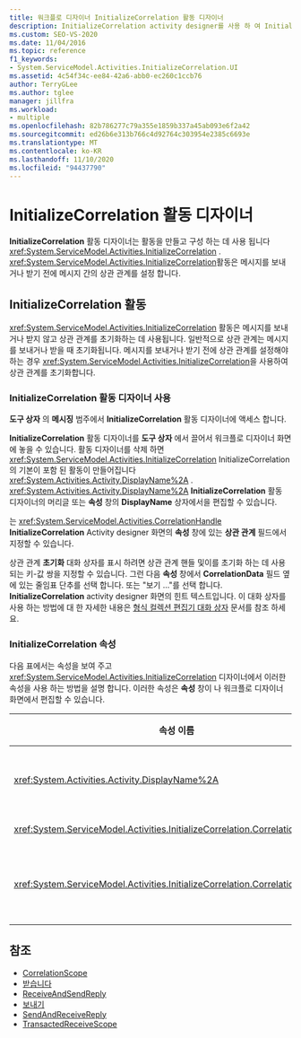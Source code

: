 ```yaml
---
title: 워크플로 디자이너 InitializeCorrelation 활동 디자이너
description: InitializeCorrelation activity designer를 사용 하 여 InitializeCorrelation 활동을 만들고 구성 하는 방법에 대해 알아봅니다.
ms.custom: SEO-VS-2020
ms.date: 11/04/2016
ms.topic: reference
f1_keywords:
- System.ServiceModel.Activities.InitializeCorrelation.UI
ms.assetid: 4c54f34c-ee84-42a6-abb0-ec260c1ccb76
author: TerryGLee
ms.author: tglee
manager: jillfra
ms.workload:
- multiple
ms.openlocfilehash: 82b786277c79a355e1859b337a45ab093e6f2a42
ms.sourcegitcommit: ed26b6e313b766c4d92764c303954e2385c6693e
ms.translationtype: MT
ms.contentlocale: ko-KR
ms.lasthandoff: 11/10/2020
ms.locfileid: "94437790"
---
```

# <a name="initializecorrelation-activity-designer"></a>InitializeCorrelation 활동 디자이너

**InitializeCorrelation** 활동 디자이너는 활동을 만들고 구성 하는 데 사용 됩니다 <xref:System.ServiceModel.Activities.InitializeCorrelation> . <xref:System.ServiceModel.Activities.InitializeCorrelation>활동은 메시지를 보내거나 받기 전에 메시지 간의 상관 관계를 설정 합니다.

## <a name="the-initializecorrelation-activity"></a>InitializeCorrelation 활동

<xref:System.ServiceModel.Activities.InitializeCorrelation> 활동은 메시지를 보내거나 받지 않고 상관 관계를 초기화하는 데 사용됩니다. 일반적으로 상관 관계는 메시지를 보내거나 받을 때 초기화됩니다. 메시지를 보내거나 받기 전에 상관 관계를 설정해야 하는 경우 <xref:System.ServiceModel.Activities.InitializeCorrelation>을 사용하여 상관 관계를 초기화합니다.

### <a name="using-the-initializecorrelation-activity-designer"></a>InitializeCorrelation 활동 디자이너 사용

**도구 상자** 의 **메시징** 범주에서 **InitializeCorrelation** 활동 디자이너에 액세스 합니다.

**InitializeCorrelation** 활동 디자이너를 **도구 상자** 에서 끌어서 워크플로 디자이너 화면에 놓을 수 있습니다. 활동 디자이너를 삭제 하면 <xref:System.ServiceModel.Activities.InitializeCorrelation> InitializeCorrelation의 기본이 포함 된 활동이 만들어집니다 <xref:System.Activities.Activity.DisplayName%2A> . <xref:System.Activities.Activity.DisplayName%2A> **InitializeCorrelation** 활동 디자이너의 머리글 또는 **속성** 창의 **DisplayName** 상자에서을 편집할 수 있습니다.

는 <xref:System.ServiceModel.Activities.CorrelationHandle> **InitializeCorrelation** Activity designer 화면의 **속성** 창에 있는 **상관 관계** 필드에서 지정할 수 있습니다.

상관 관계 **초기화** 대화 상자를 표시 하려면 상관 관계 핸들 및이를 초기화 하는 데 사용 되는 키-값 쌍을 지정할 수 있습니다. 그런 다음 **속성** 창에서 **CorrelationData** 필드 옆에 있는 줄임표 단추를 선택 합니다. 또는 "보기 ..."를 선택 합니다. **InitializeCorrelation** activity designer 화면의 힌트 텍스트입니다. 이 대화 상자를 사용 하는 방법에 대 한 자세한 내용은 [형식 컬렉션 편집기 대화 상자](../workflow-designer/type-collection-editor-dialog-box.md) 문서를 참조 하세요.

### <a name="the-initializecorrelation-properties"></a>InitializeCorrelation 속성

다음 표에서는 속성을 보여 주고 <xref:System.ServiceModel.Activities.InitializeCorrelation> 디자이너에서 이러한 속성을 사용 하는 방법을 설명 합니다. 이러한 속성은 **속성** 창이 나 워크플로 디자이너 화면에서 편집할 수 있습니다.

|속성 이름|필수|사용|
|-|--------------|-|
|<xref:System.Activities.Activity.DisplayName%2A>|거짓|<xref:System.ServiceModel.Activities.InitializeCorrelation> 활동의 이름입니다. 기본값은 InitializeCorrelation입니다.<br /><br /> 친숙 한에 기본값이 아닌 값을 사용 하는 것은 반드시 필요한 것은 아니지만 <xref:System.Activities.Activity.DisplayName%2A> 권장 됩니다.|
|<xref:System.ServiceModel.Activities.InitializeCorrelation.Correlation%2A>|거짓|상관 관계에서 워크플로 활동을 연결하는 데 사용되는 <xref:System.ServiceModel.Activities.CorrelationHandle>입니다.|
|<xref:System.ServiceModel.Activities.InitializeCorrelation.CorrelationData%2A>|거짓|메시지를 워크플로 인스턴스와 연결하는 상관 관계 데이터의 사전입니다.<br /><br /> **상관 관계 초기화** 대화 상자를 사용 하 여를 구성할 수 <xref:System.ServiceModel.Activities.InitializeCorrelation.CorrelationData%2A> 있습니다. 이 대화 상자 사용에 대 한 자세한 내용은 [형식 컬렉션 편집기 대화 상자](../workflow-designer/type-collection-editor-dialog-box.md) 문서를 참조 하세요.|

## <a name="see-also"></a>참조

- [CorrelationScope](../workflow-designer/correlationscope-activity-designer.md)
- [받습니다](../workflow-designer/receive-activity-designer.md)
- [ReceiveAndSendReply](../workflow-designer/receiveandsendreply-template-designer.md)
- [보내기](../workflow-designer/send-activity-designer.md)
- [SendAndReceiveReply](../workflow-designer/sendandreceivereply-template-designer.md)
- [TransactedReceiveScope](../workflow-designer/transactedreceivescope-activity-designer.md)